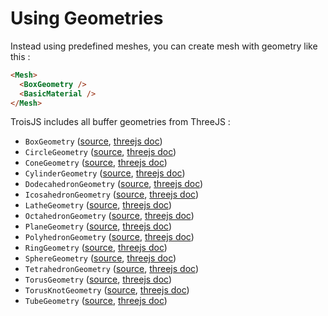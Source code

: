 # Using Geometries

Instead using predefined meshes, you can create mesh with geometry like this :

```html
<Mesh>
  <BoxGeometry />
  <BasicMaterial />
</Mesh>
```

TroisJS includes all buffer geometries from ThreeJS :

- `BoxGeometry` ([source](https://github.com/troisjs/trois/blob/master/src/geometries/BoxGeometry.ts), [threejs doc](https://threejs.org/docs/#api/en/geometries/BoxBufferGeometry))
- `CircleGeometry` ([source](https://github.com/troisjs/trois/blob/master/src/geometries/CircleGeometry.ts), [threejs doc](https://threejs.org/docs/#api/en/geometries/CircleBufferGeometry))
- `ConeGeometry` ([source](https://github.com/troisjs/trois/blob/master/src/geometries/ConeGeometry.ts), [threejs doc](https://threejs.org/docs/#api/en/geometries/ConeBufferGeometry))
- `CylinderGeometry` ([source](https://github.com/troisjs/trois/blob/master/src/geometries/CylinderGeometry.ts), [threejs doc](https://threejs.org/docs/#api/en/geometries/CylinderBufferGeometry))
- `DodecahedronGeometry` ([source](https://github.com/troisjs/trois/blob/master/src/geometries/DodecahedronGeometry.ts), [threejs doc](https://threejs.org/docs/#api/en/geometries/DodecahedronBufferGeometry))
- `IcosahedronGeometry` ([source](https://github.com/troisjs/trois/blob/master/src/geometries/IcosahedronGeometry.ts), [threejs doc](https://threejs.org/docs/#api/en/geometries/IcosahedronBufferGeometry))
- `LatheGeometry` ([source](https://github.com/troisjs/trois/blob/master/src/geometries/LatheGeometry.ts), [threejs doc](https://threejs.org/docs/#api/en/geometries/LatheBufferGeometry))
- `OctahedronGeometry` ([source](https://github.com/troisjs/trois/blob/master/src/geometries/OctahedronGeometry.ts), [threejs doc](https://threejs.org/docs/#api/en/geometries/OctahedronBufferGeometry))
- `PlaneGeometry` ([source](https://github.com/troisjs/trois/blob/master/src/geometries/PlaneGeometry.ts), [threejs doc](https://threejs.org/docs/#api/en/geometries/PlaneBufferGeometry))
- `PolyhedronGeometry` ([source](https://github.com/troisjs/trois/blob/master/src/geometries/PolyhedronGeometry.ts), [threejs doc](https://threejs.org/docs/#api/en/geometries/PolyhedronBufferGeometry))
- `RingGeometry` ([source](https://github.com/troisjs/trois/blob/master/src/geometries/RingGeometry.ts), [threejs doc](https://threejs.org/docs/#api/en/geometries/RingBufferGeometry))
- `SphereGeometry` ([source](https://github.com/troisjs/trois/blob/master/src/geometries/SphereGeometry.ts), [threejs doc](https://threejs.org/docs/#api/en/geometries/SphereBufferGeometry))
- `TetrahedronGeometry` ([source](https://github.com/troisjs/trois/blob/master/src/geometries/TetrahedronGeometry.ts), [threejs doc](https://threejs.org/docs/#api/en/geometries/TetrahedronBufferGeometry))
- `TorusGeometry` ([source](https://github.com/troisjs/trois/blob/master/src/geometries/TorusGeometry.ts), [threejs doc](https://threejs.org/docs/#api/en/geometries/TorusBufferGeometry))
- `TorusKnotGeometry` ([source](https://github.com/troisjs/trois/blob/master/src/geometries/TorusKnotGeometry.ts), [threejs doc](https://threejs.org/docs/#api/en/geometries/TorusKnotBufferGeometry))
- `TubeGeometry` ([source](https://github.com/troisjs/trois/blob/master/src/geometries/TubeGeometry.ts), [threejs doc](https://threejs.org/docs/#api/en/geometries/TubeBufferGeometry))
